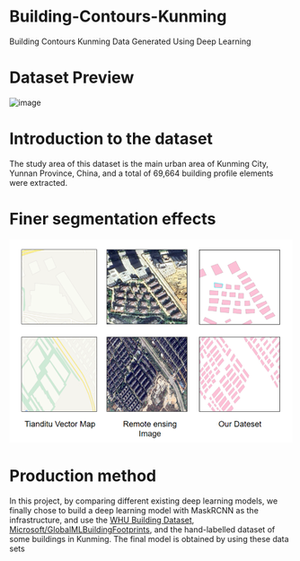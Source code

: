 # Building-Contours-Kunming
Building Contours Kunming Data Generated Using Deep Learning

# Dataset Preview
![image](https://github.com/rsyangms/Building-Contours-Kunming/blob/main/result.png)

# Introduction to the dataset
The study area of this dataset is the main urban area of Kunming City, Yunnan Province, China, and a total of 69,664 building profile elements were extracted.

# Finer segmentation effects
![image](https://github.com/rsyangms/Building-Contours-Kunming/blob/main/Comparative.png)

# Production method
In this project, by comparing different existing deep learning models, we finally chose to build a deep learning model with MaskRCNN as the infrastructure, and use the [WHU Building Dataset](https://study.rsgis.whu.edu.cn/pages/download/building_dataset.html), [Microsoft/GlobalMLBuildingFootprints](https://github.com/microsoft/GlobalMLBuildingFootprints), and the hand-labelled dataset of some buildings in Kunming.
The final model is obtained by using these data sets
